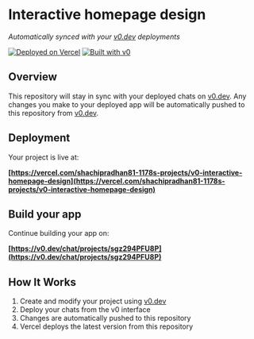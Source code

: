 # Interactive homepage design

*Automatically synced with your [v0.dev](https://v0.dev) deployments*

[![Deployed on Vercel](https://img.shields.io/badge/Deployed%20on-Vercel-black?style=for-the-badge&logo=vercel)](https://vercel.com/shachipradhan81-1178s-projects/v0-interactive-homepage-design)
[![Built with v0](https://img.shields.io/badge/Built%20with-v0.dev-black?style=for-the-badge)](https://v0.dev/chat/projects/sgz294PFU8P)

## Overview

This repository will stay in sync with your deployed chats on [v0.dev](https://v0.dev).
Any changes you make to your deployed app will be automatically pushed to this repository from [v0.dev](https://v0.dev).

## Deployment

Your project is live at:

**[https://vercel.com/shachipradhan81-1178s-projects/v0-interactive-homepage-design](https://vercel.com/shachipradhan81-1178s-projects/v0-interactive-homepage-design)**

## Build your app

Continue building your app on:

**[https://v0.dev/chat/projects/sgz294PFU8P](https://v0.dev/chat/projects/sgz294PFU8P)**

## How It Works

1. Create and modify your project using [v0.dev](https://v0.dev)
2. Deploy your chats from the v0 interface
3. Changes are automatically pushed to this repository
4. Vercel deploys the latest version from this repository
